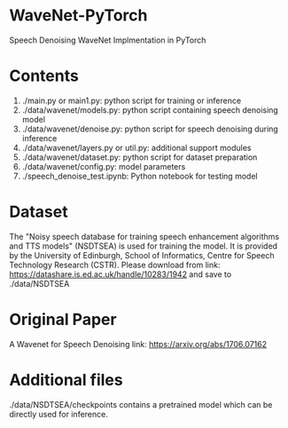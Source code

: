# WaveNet-PyTorch
 Speech Denoising WaveNet Implmentation in PyTorch
# Contents
1. ./main.py or main1.py: python script for training or inference
2. ./data/wavenet/models.py: python script containing speech denoising model
3. ./data/wavenet/denoise.py: python script for speech denoising during inference
4. ./data/wavenet/layers.py or util.py: additional support modules
5. ./data/wavenet/dataset.py: python script for dataset preparation
6. ./data/wavenet/config.py: model parameters
7. ./speech_denoise_test.ipynb: Python notebook for testing model
# Dataset
The "Noisy speech database for training speech enhancement algorithms and TTS models" (NSDTSEA) is used for training the model. It is provided by the University of Edinburgh, School of Informatics, Centre for Speech Technology Research (CSTR).
Please download from link: https://datashare.is.ed.ac.uk/handle/10283/1942 and save to ./data/NSDTSEA
# Original Paper
A Wavenet for Speech Denoising
link: https://arxiv.org/abs/1706.07162
# Additional files
./data/NSDTSEA/checkpoints contains a pretrained model which can be directly used for inference. 
